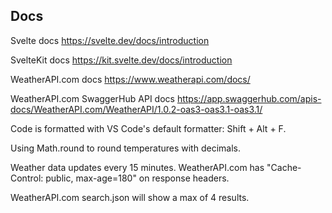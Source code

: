 ## Docs

Svelte docs https://svelte.dev/docs/introduction

SvelteKit docs https://kit.svelte.dev/docs/introduction

WeatherAPI.com docs https://www.weatherapi.com/docs/

WeatherAPI.com SwaggerHub API docs https://app.swaggerhub.com/apis-docs/WeatherAPI.com/WeatherAPI/1.0.2-oas3-oas3.1-oas3.1/


Code is formatted with VS Code's default formatter: Shift + Alt + F.

Using Math.round to round temperatures with decimals.

Weather data updates every 15 minutes. WeatherAPI.com has "Cache-Control: public, max-age=180" on response headers.

WeatherAPI.com search.json will show a max of 4 results.